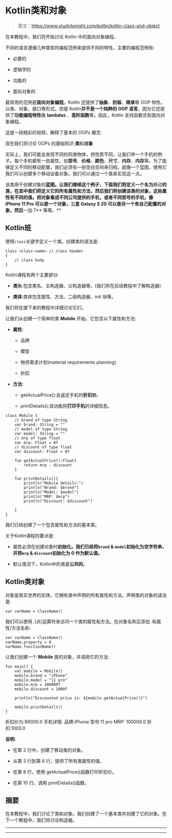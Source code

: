# Kotlin类和对象

> 原文：<https://www.studytonight.com/kotlin/kotlin-class-and-object>

在本教程中，我们将开始讨论 Kotlin 中的面向对象编程。

不同的语言遵循几种类型的编程范例来提供不同的特性。主要的编程范例有:

*   必要的

*   逻辑学的

*   功能的

*   面向对象的

最常用的范例是**面向对象编程**。Kotlin 还提供了**抽象**、**封装**、**继承**等 OOP 特性。以类、对象、接口等形式。但是 Kotlin**并不是一个纯粹的 OOP 语言**，因为它还提供了**功能编程特性**像 **lambdas** 、**高阶函数**等。因此，Kotlin 支持函数式和面向对象编程。

这是一段精彩的视频，解释了基本的 OOPs 概念:

现在我们将讨论 OOPs 的基础知识:**类**和**对象**

实际上，我们可能会发现不同的同类物体，但性质不同。让我们举一个手机的例子。每个手机都有一些属性，如**型号**、**价格**、**颜色**、**尺寸**、**内存**、**内存**等。为了能够定义不同的移动配置，我们必须有一些空白空间来归档，就像一个蓝图，使用它我们可以创建多个移动设备对象。我们可以通过一个类来实现这一点。

该类用于创建对象的**蓝图。让我们继续这个例子，下面我们将定义一个名为**移动**的类，在其中我们将定义它的所有属性和方法，然后我们将创建该类的对象，这些属性有不同的值。把对象看成不同公司提供的手机，或者不同型号的手机，像 **iPhone 11 Pro** 可以是一个对象，**三星 Galaxy S 20** 可以是另一个有自己配置的对象，然后**一加 7** 等等。**

## Kotlin班

使用`class`关键字定义一个类。创建类的语法是:

```
class <class-name> // class header
{
    // class body
}
```

Kotlin课程有两个主要部分:

*   **类头**:包含类名、主构造器、父构造器等。(我们将在后续教程中了解构造器)

*   **类体**:类体包含属性、方法、二级构造器、init 块等。

我们将在接下来的教程中详细讨论它们。

让我们从创建一个简单的类 **Mobile** 开始。它包含以下属性和方法:

*   **属性:**
    *   品牌

    *   模型

    *   物资需求计划(material requirements planning)

    *   折扣

*   **方法:**
    *   getActualPrice():会返还手机的**折扣价**。

    *   printDetails():该功能将**打印手机**的详细信息。

```
class Mobile {
    // brand of type String
    var brand: String = ""
    // model of type String
    var model: String = ""
    // mrp of type float
    var mrp: Float = 0f
    // discount of type float
    var discount: Float = 0f

    fun getActualPrice():Float{
        return mrp - discount
    }

    fun printDetails(){
        println("Mobile details:")
        println("Brand: $brand")
        println("Model: $model")
        println("MRP: $mrp")
        println("Discount: $discount")

    }
} 
```

我们已经创建了一个包含属性和方法的基本类。

关于Kotlin课程的要点是:

*   属性必须在创建对象时**初始化。我们已经将`brand` & `model`初始化为空字符串，并将`mrp` & `discount`初始化为 **0** 作为默认值。**

*   默认情况下，Kotlin中的类是**公共的**。

## Kotlin类对象

对象是真实世界的实体。它拥有类中声明的所有属性和方法。声明类的对象的语法是:

```
var varName = ClassName()
```

我们可以使用`.`(点)运算符来访问一个类的属性和方法。在对象名称后添加`.`和属性/方法名称:

```
var varName = ClassName()
varName.property = 0
varName.functionName()
```

让我们创建一个 **Mobile** 类的对象，并调用它的方法:

```
fun main() {
    val mobile = Mobile()
    mobile.brand = "iPhone"
    mobile.model = "11 pro"
    mobile.mrp = 100000f
    mobile.discount = 1000f

    println("Discounted price is: ${mobile.getActualPrice()}")

    mobile.printDetails()
}
```

折扣价为:99000.0
手机详情:
品牌:iPhone
型号:11 pro
MRP: 100000.0
折扣:1000.0

**说明:**

*   在第 2 行中，创建了移动类的对象。

*   从第 3 行到第 6 行，提供了所有类属性的值。

*   在第 8 行，使用 getActualPrice()函数打印折扣价。

*   在第 10 行，调用 printDetails()函数。

## 摘要

在本教程中，我们讨论了类和对象。我们创建了一个基本类并创建了它的对象。在下一个教程中，我们将讨论构造器。

* * *

* * *